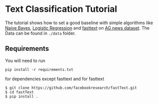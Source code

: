 # Text Classification Tutorial

The tutorial shows how to set a good baseline with simple algorithms like [Naive Bayes](https://en.wikipedia.org/wiki/Naive_Bayes_classifier), [Logistic Regression](https://en.wikipedia.org/wiki/Logistic_regression) and [fasttext](https://fasttext.cc/) on [AG news dataset](https://www.di.unipi.it/~gulli/AG_corpus_of_news_articles.html). The Data can be found in ```./data``` folder.

## Requirements

You will need to run 
```
pip install -r requirements.txt
```

for dependencies except fasttext and for fasttext

```
$ git clone https://github.com/facebookresearch/fastText.git
$ cd fastText
$ pip install .
```
